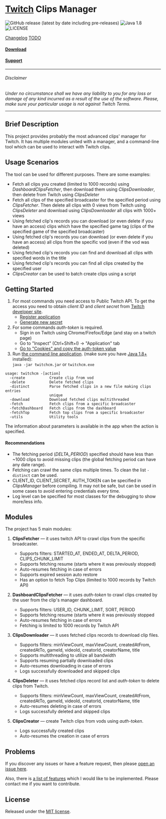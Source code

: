 # [Twitch](https://www.twitch.tv/) Clips Manager

![GitHub release (latest by date including pre-releases)](https://img.shields.io/github/v/release/kappaflow/twitchcm?include_prereleases)
![Java 1.8](https://img.shields.io/badge/Java-1.8-blue)
![LICENSE](https://img.shields.io/github/license/kappaflow/twitchcm)

[Changelog](./CHANGELOG.md) [TODO](./TODO)

#### [Download](https://github.com/kappaflow/twitchcm/releases)
#### [Support](https://github.com/kappaflow/twitchcm/issues)

--------
###### Disclaimer
*Under no circumstance shall we have any liability to you for any loss or damage of any kind incurred as a result of the use of the software. Please, make sure your particular usage is not against Twitch Terms.*

--------
## Brief Description

This project provides probably the most advanced clips' manager for Twitch. It has multiple modules united with a manager, and a command-line tool which can be used to interact with Twitch clips.

## Usage Scenarios

The tool can be used for different purposes. There are some examples:
* Fetch all clips you created (limited to 1000 records) using *DashboardClipsFetcher*, then download them using *ClipsDownloader*, then delete from Twitch using *ClipsDeleter*
* Fetch all clips of the specified broadcaster for the specified period using *ClipsFetcher*. Then delete all clips with 0 views from Twitch using *ClipsDeleter* and download using *ClipsDownloader* all clips with 1000+ views
* Using fetched clip's records you can download (or even delete if you have an access) clips which have the specified game tag (clips of the specified game of the specified broadcaster)
* Using fetched clip's records you can download (or even delete if you have an access) all clips from the specific vod (even if the vod was deleted)
* Using fetched clip's records you can find and download all clips with specified words in the title
* Using fetched clip's records you can find all clips created by the specified user
* *ClipsCreator* can be used to batch create clips using a script

## Getting Started

1. For most commands you need access to Public Twitch API. To get the access you need to obtain *client ID* and *client secret* from [Twitch developer site](https://dev.twitch.tv/dashboard/apps/create). 
    * [Register application](.github/registerApp.jpg)
    * [Generate new secret](.github/manageApp.jpg)
2. For some commands *auth-token* is required.
    * Sign in on Twitch using Chrome/Firefox/Edge (and stay on a twitch page)
    * Go to "Inspect" (Ctrl+Shift+I) -> "Application" tab
    * [Go to "Cookies" and copy the auth-token value](.github/auth-token.jpg)
3. Run [the command line application](https://github.com/kappaflow/twitchcm/releases). (make sure you have [Java 1.8+](https://www.oracle.com/java/technologies/javase-jre8-downloads.html) installed):  
`java -jar twitchcm.jar` or `twitchcm.exe`
```
usage: twitchcm -[action]
  -create           Create clip from vod
  -delete           Delete fetched clips
  -distinct         Parse fetched clips in a new file making clips entries
                    unique
  -download         Download fetched clips multithreaded
  -fetch            Fetch clips from a specific broadcaster
  -fetchDashboard   Fetch clips from the dashboard
  -fetchTop         Fetch top clips from a specific broadcaster
  -utils            Utility tools
```
The information about parameters is available in the app when the action is specified.

#### Recommendations
* The fetching period (*DELTA_PERIOD*) specified should have less than ~1000 clips to avoid missing clips (the global fetching period can have any date range).
* Fetching can crawl the same clips multiple times. To clean the list `-distinct` can be used.
* CLIENT_ID, CLIENT_SECRET, AUTH_TOKEN can be specified in *ClipsManager* before compiling. It may not be safe, but can be used in some cases to avoid entering credentials every time.
* Log level can be specified for most classes for the debugging to show more/less info.

## Modules

The project has 5 main modules:
1. **ClipsFetcher** — it uses twitch API to crawl clips from the specific broadcaster.
    * Supports filters: STARTED_AT, ENDED_AT, DELTA_PERIOD, CLIPS_CHUNK_LIMIT
    * Supports fetching resume (starts where it was previously stopped)
    * Auto-resumes fetching in case of errors
    * Supports expired session auto restore
    * Has an option to fetch Top Clips (limited to 1000 records by Twitch API)
    
2. **DashboardClipsFetcher** — it uses *auth-token* to crawl clips created by the user from the clip's manager dashboard.
    * Supports filters: USER_ID, CHUNK_LIMIT, SORT, PERIOD
    * Supports fetching resume (starts where it was previously stopped
    * Auto-resumes fetching in case of errors
    * Fetching is limited to 1000 records by Twitch API
    
3. **ClipsDownloader** — it uses fetched clips records to download clip files.
    * Supports filters: minViewCount, maxViewCount, createdAtFrom, createdAtTo, gameId, videoId, creatorId, creatorName, title
    * Supports multithreading to utilize all bandwidth
    * Supports resuming partially downloaded clips
    * Auto-resumes downloading in case of errors
    * Logs successfully downloaded and skipped clips
    
4. **ClipsDeleter** — it uses fetched clips record list and *auth-token* to delete clips from Twitch.
    * Supports filters: minViewCount, maxViewCount, createdAtFrom, createdAtTo, gameId, videoId, creatorId, creatorName, title
    * Auto-resumes deleting in case of errors
    * Logs successfully deleted and skipped clips

5. **ClipsCreator** — create Twitch clips from vods using *auth-token*.
    * Logs successfully created clips
    * Auto-resumes the creation in case of errors

## Problems

If you discover any issues or have a feature request, then please [open an issue here](https://github.com/kappaflow/twitchcm/issues/new).

Also, there is [a list of features](./TODO) which I would like to be implemented. Please contact me if you want to contribute.

## License

Released under the [MIT license](./LICENSE).
